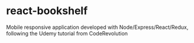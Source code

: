 # react-bookshelf
Mobile responsive application developed with Node/Express/React/Redux, following the Udemy tutorial from CodeRevolution
